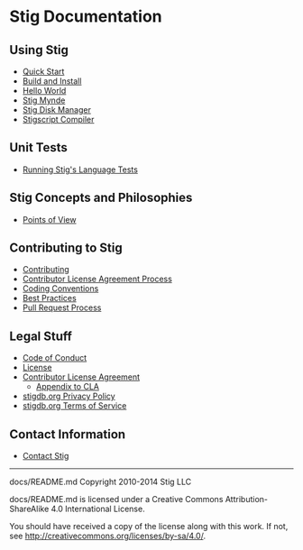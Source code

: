 # Stig Documentation

## Using Stig

* [Quick Start](./build_and_install.md#quick-start)
* [Build and Install](./build_and_install.md)
* [Hello World](./hello_world.md)
* [Stig Mynde](./mynde.md)
* [Stig Disk Manager](./stig_dm.md)
* [Stigscript Compiler](./stigc.md)

## Unit Tests

* [Running Stig's Language Tests](./language_tests.md)

## Stig Concepts and Philosophies

* [Points of View](./pov.md)

## Contributing to Stig

* [Contributing](./contributing.md)
* [Contributor License Agreement Process](./Stig_CLA_Process.md)
* [Coding Conventions](./coding.md)
* [Best Practices](./best_practices.md)
* [Pull Request Process](./pull_requests.md)

## Legal Stuff

* [Code of Conduct](./Stig_CoC.md)
* [License](../LICENSE)
* [Contributor License Agreement](./Stig_CLA.md)
    * [Appendix to CLA](./Stig_CLA-appendix.md)
* [stigdb.org Privacy Policy](./privacy_policy.md)
* [stigdb.org Terms of Service](./tos.md)

## Contact Information

* [Contact Stig](./contact.md)

-----

docs/README.md Copyright 2010-2014 Stig LLC

docs/README.md is licensed under a Creative Commons Attribution-ShareAlike 4.0 International License.

You should have received a copy of the license along with this work. If not, see <http://creativecommons.org/licenses/by-sa/4.0/>.
